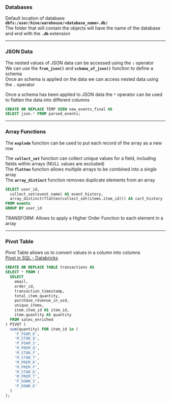 ### Databases

Default location of database  **`dbfs:/user/hive/warehouse/<database_name>.db/`**  
The folder that will contain the objects will have the name of the database and end with the **`.db`** extension

---

### JSON Data

The nested values of JSON data can be accessed using the **`:`** operator  
We can use the **`from_json()`** and **`schema_of_json()`** function to define a schema  
Once an schema is applied on the data we can access nested data using the **`.`** operator

Once a schema has been applied to JSON data the `*` operator can be used to flatten the data into different columns

````sql
CREATE OR REPLACE TEMP VIEW new_events_final AS
SELECT json.* FROM parsed_events;
````

---

### Array Functions

The **`explode`** function can be used to put each record of the array as a new row

The **`collect_set`** function can collect unique values for a field, including fields within arrays (NULL values are excluded)  
The **`flatten`** function allows multiple arrays to be combined into a single array  
The **`array_distinct`** function removes duplicate elements from an array

````sql
SELECT user_id,
  collect_set(event_name) AS event_history,
  array_distinct(flatten(collect_set(items.item_id))) AS cart_history
FROM events
GROUP BY user_id
````

TRANSFORM: Allows to apply a Higher Order Function to each element in a array

---

### Pivot Table

Pivot Table allows us to convert values in a column into columns  
[Pivot in SQL - Databricks](https://docs.databricks.com/_static/notebooks/pivot-in-sql.html)

````sql
CREATE OR REPLACE TABLE transactions AS
SELECT * FROM (
  SELECT
    email,
    order_id,
    transaction_timestamp,
    total_item_quantity,
    purchase_revenue_in_usd,
    unique_items,
    item.item_id AS item_id,
    item.quantity AS quantity
  FROM sales_enriched
) PIVOT (
  sum(quantity) FOR item_id in (
    'P_FOAM_K',
    'M_STAN_Q',
    'P_FOAM_S',
    'M_PREM_Q',
    'M_STAN_F',
    'M_STAN_T',
    'M_PREM_K',
    'M_PREM_F',
    'M_STAN_K',
    'M_PREM_T',
    'P_DOWN_S',
    'P_DOWN_K'
  )
);
````
